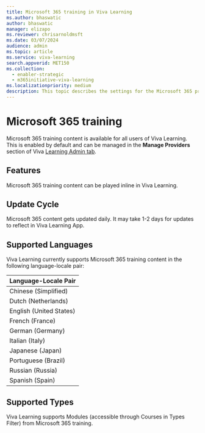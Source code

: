 ```yaml
---
title: Microsoft 365 training in Viva Learning
ms.author: bhaswatic
author: bhaswatic
manager: elizapo
ms.reviewer: chrisarnoldmsft
ms.date: 03/07/2024
audience: admin
ms.topic: article
ms.service: viva-learning
search.appverid: MET150
ms.collection:
  - enabler-strategic
  - m365initiative-viva-learning
ms.localizationpriority: medium
description: This topic describes the settings for the Microsoft 365 provider.
---
```


# Microsoft 365 training

Microsoft 365 training content is available for all users of Viva Learning. This is enabled by default and can be managed in the **Manage Providers** section of Viva [Learning Admin tab](https://learning.cloud.microsoft/admin).

## Features

Microsoft 365 training content can be played inline in Viva Learning.

## Update Cycle

Microsoft 365 content gets updated daily. It may take 1-2 days for updates to reflect in Viva Learning App.

## Supported Languages  

Viva Learning currently supports Microsoft 365 training content in the following language-locale pair:

|Language-Locale Pair|
| --- |
|Chinese (Simplified) |
|Dutch (Netherlands) |
|English (United States)|
|French (France)|
|German (Germany)|
|Italian (Italy)|
|Japanese (Japan)|
|Portuguese (Brazil)|
|Russian (Russia) |
|Spanish (Spain) |

## Supported Types  

Viva Learning supports Modules (accessible through Courses in Types Filter) from Microsoft 365 training.
